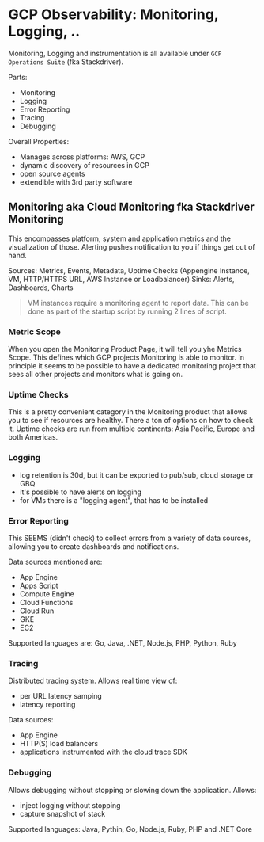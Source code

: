# GCP Observability: Monitoring, Logging, ..

Monitoring, Logging and instrumentation is all available under `GCP Operations Suite` (fka Stackdriver).

Parts:
* Monitoring
* Logging
* Error Reporting
* Tracing
* Debugging

Overall Properties:
* Manages across platforms: AWS, GCP
* dynamic discovery of resources in GCP
* open source agents
* extendible with 3rd party software

## Monitoring aka Cloud Monitoring fka Stackdriver Monitoring

This encompasses platform, system and application metrics and the visualization of those. Alerting pushes notification to you if things get out of hand.

Sources: Metrics, Events, Metadata, Uptime Checks (Appengine Instance, VM, HTTP/HTTPS URL, AWS Instance or Loadbalancer)
Sinks: Alerts, Dashboards, Charts

> VM instances require a monitoring agent to report data. This can be done as part of the startup script by running 2 lines of script.

### Metric Scope

When you open the Monitoring Product Page, it will tell you yhe Metrics Scope. This defines which GCP projects Monitoring is able to monitor.
In principle it seems to be possible to have a dedicated monitoring project that sees all other projects and monitors what is going on.

### Uptime Checks

This is a pretty convenient category in the Monitoring product that allows you to see if resources are healthy. There a ton of options on how to check it.
Uptime checks are run from multiple continents: Asia Pacific, Europe and both Americas.

### Logging

* log retention is 30d, but it can be exported to pub/sub, cloud storage or GBQ
* it's possible to have alerts on logging
* for VMs there is a "logging agent", that has to be installed

### Error Reporting

This SEEMS (didn't check) to collect errors from a variety of data sources, allowing you to create dashboards and notifications.

Data sources mentioned are:
* App Engine
* Apps Script
* Compute Engine
* Cloud Functions
* Cloud Run
* GKE
* EC2

Supported languages are: Go, Java, .NET, Node.js, PHP, Python, Ruby

### Tracing

Distributed tracing system. Allows real time view of:

* per URL latency samping
* latency reporting

Data sources:
* App Engine
* HTTP(S) load balancers
* applications instrumented with the cloud trace SDK

### Debugging

Allows debugging without stopping or slowing down the application. Allows:
* inject logging without stopping
* capture snapshot of stack

Supported languages: Java, Pythin, Go, Node.js, Ruby, PHP and .NET Core
